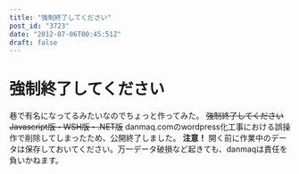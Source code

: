 ```yaml
---
title: "強制終了してください"
post_id: "3723"
date: "2012-07-06T00:45:51Z"
draft: false
---
```


# 強制終了してください

巷で有名になってるみたいなのでちょっと作ってみた。 <del>強制終了してください Javascript版・WSH版・.NET版</del> danmaq.comのwordpress化工事における誤操作で削除してしまったため、公開終了しました。 **注意！** 開く前に作業中のデータは保存しておいてください。万一データ破損など起きても、danmaqは責任を負いかねます。
